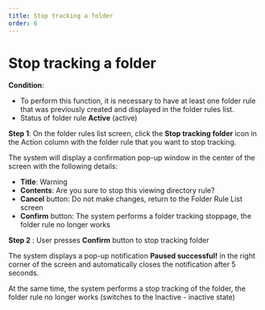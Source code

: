 ```yaml
---
title: Stop tracking a folder
order: 6
---
```


# Stop tracking a folder

**Condition**:

- To perform this function, it is necessary to have at least one folder rule that was previously created and displayed in the folder rules list.
- Status of folder rule **Active** (active)

**Step 1**: On the folder rules list screen, click the **Stop tracking folder** icon in the Action column with the folder rule that you want to stop tracking.

The system will display a confirmation pop-up window in the center of the screen with the following details:

- **Title**: Warning
- **Contents**: Are you sure to stop this viewing directory rule?
- **Cancel** button: Do not make changes, return to the Folder Rule List screen
- **Confirm** button: The system performs a folder tracking stoppage, the folder rule no longer works

**Step 2** : User presses **Confirm** button to stop tracking folder

The system displays a pop-up notification **Paused successful!** in the right corner of the screen and automatically closes the notification after 5 seconds.

At the same time, the system performs a stop tracking of the folder, the folder rule no longer works (switches to the Inactive - inactive state)
